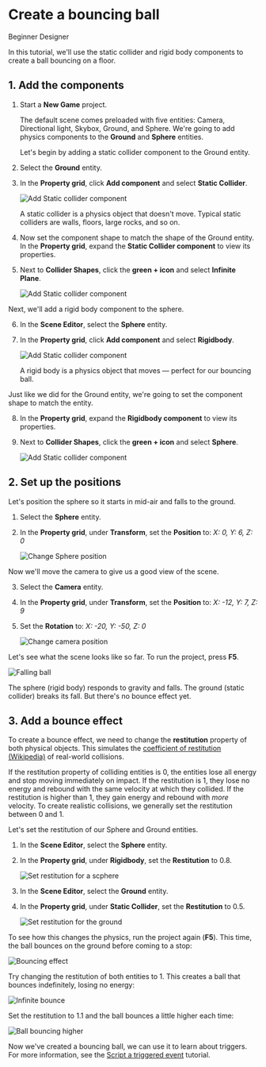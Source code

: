 # Create a bouncing ball

<span class="label label-doc-level">Beginner</span>
<span class="label label-doc-audience">Designer</span>

In this tutorial, we'll use the static collider and rigid body components to create a ball bouncing on a floor.

## 1. Add the components
   
1. Start a **New Game** project.

    The default scene comes preloaded with five entities: Camera, Directional light, Skybox, Ground, and Sphere. We're going to add physics components to the **Ground** and **Sphere** entities.

    Let's begin by adding a static collider component to the Ground entity.

2. Select the **Ground** entity.

3. In the **Property grid**, click **Add component** and select **Static Collider**.

    ![Add Static collider component](media/physics-tutorials-create-a-bouncing-ball-add-collider-component.png)

    A static collider is a physics object that doesn't move. Typical static colliders are walls, floors, large rocks, and so on.

4. Now set the component shape to match the shape of the Ground entity.
In the **Property grid**, expand the **Static Collider component** to view its properties.

5. Next to **Collider Shapes**, click the **green + icon** and select **Infinite Plane**.

    ![Add Static collider component](media/physics-tutorials-create-a-bouncing-ball-collider-shape.png)

Next, we'll add a rigid body component to the sphere. 

6. In the **Scene Editor**, select the **Sphere** entity.

7. In the **Property grid**, click **Add component** and select **Rigidbody**.

    ![Add Static collider component](media/physics-tutorials-create-a-bouncing-ball-add-rigitbody-component.png)

    A rigid body is a physics object that moves — perfect for our bouncing ball.

Just like we did for the Ground entity, we're going to set the component shape to match the entity.

8. In the **Property grid**, expand the **Rigidbody component** to view its properties.

9. Next to **Collider Shapes**, click the **green + icon** and select **Sphere**.

     ![Add Static collider component](media/physics-tutorials-create-a-bouncing-ball-rigitbody-shape.png)

## 2. Set up the positions

Let's position the sphere so it starts in mid-air and falls to the ground.

1. Select the **Sphere** entity. 

2. In the **Property grid**, under **Transform**, set the **Position** to: _X: 0, Y: 6, Z: 0_

    ![Change Sphere position](media/physics-tutorials-create-a-bouncing-ball-change-sphere-position.png)

Now we'll move the camera to give us a good view of the scene. 

3. Select the **Camera** entity. 

4. In the **Property grid**, under **Transform**, set the **Position** to: _X: -12, Y: 7, Z: 9_

5. Set the **Rotation** to: _X: -20, Y: -50, Z: 0_

    ![Change camera position](media/physics-tutorials-create-a-bouncing-ball-change-camera-position.png)

Let's see what the scene looks like so far. To run the project, press **F5**.

![Falling ball](media/physics-tutorials-create-a-bouncing-ball-falling-ball.gif)

The sphere (rigid body) responds to gravity and falls. The ground (static collider) breaks its fall. But there's no bounce effect yet.

## 3. Add a bounce effect

To create a bounce effect, we need to change the **restitution** property of both physical objects. This simulates the [coefficient of restitution (Wikipedia)](https://en.wikipedia.org/wiki/Coefficient_of_restitution) of real-world collisions. 

If the restitution property of colliding entities is 0, the entities lose all energy and stop moving immediately on impact. If the restitution is 1, they lose no energy and rebound with the same velocity at which they collided. If the restitution is higher than 1, they gain energy and rebound with _more_ velocity. To create realistic collisions, we generally set the restitution between 0 and 1.

Let's set the restitution of our Sphere and Ground entities.

1. In the **Scene Editor**, select the **Sphere** entity.

2. In the **Property grid**, under **Rigidbody**, set the **Restitution** to 0.8.

    ![Set restitution for a scphere](media/physics-tutorials-create-a-bouncing-ball-restitution-of-a-sphere.png)

3. In the **Scene Editor**, select the **Ground** entity.

4. In the **Property grid**, under **Static Collider**, set the **Restitution** to 0.5.

    ![Set restitution for the ground](media/physics-tutorials-create-a-bouncing-ball-restitution-of-the-ground.png)

To see how this changes the physics, run the project again (**F5**). This time, the ball bounces on the ground before coming to a stop:

![Bouncing effect](media/physics-tutorials-create-a-bouncing-ball-falling-and-bouncing-ball.gif)

Try changing the restitution of both entities to 1. This creates a ball that bounces indefinitely, losing no energy:

![Infinite bounce](media/physics-tutorials-create-a-bouncing-ball-infinitely-bouncing-ball.gif)

Set the restitution to 1.1 and the ball bounces a little higher each time:

![Ball bouncing higher](media/physics-tutorials-create-a-bouncing-ball-higher-and-higher.gif)

Now we've created a bouncing ball, we can use it to learn about triggers. For more information, see the [Script a triggered event](script-a-triggered-event.md) tutorial.